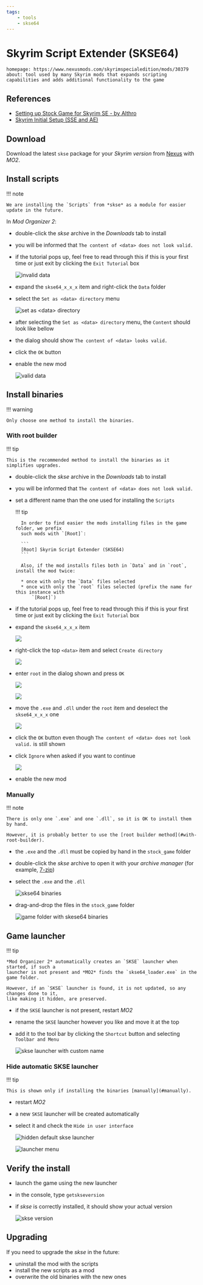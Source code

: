 ```yaml
---
tags:
    - tools
    - skse64
---
```


# Skyrim Script Extender (SKSE64)

```project_info
homepage: https://www.nexusmods.com/skyrimspecialedition/mods/30379
about: tool used by many Skyrim mods that expands scripting capabilities and adds additional functionality to the game
```

## References

* [Setting up Stock Game for Skyrim SE - by Althro](https://github.com/LivelyDismay/Learn-To-Mod/blob/main/lessons/Setting%20up%20Stock%20Game%20for%20Skyrim%20SE.md#skse)
* [Skyrim Initial Setup (SSE and AE)](https://www.nexusmods.com/skyrimspecialedition/articles/6528)

## Download

Download the latest `skse` package for your *Skyrim version* from
[Nexus](https://www.nexusmods.com/skyrimspecialedition/mods/30379) with *MO2*.

## Install scripts

!!! note

    We are installing the `Scripts` from *skse* as a module for easier update in the future.

In *Mod Organizer 2*:

* double-click the *skse* archive in the *Downloads* tab to install
* you will be informed that `The content of <data> does not look valid.`
* if the tutorial pops up, feel free to read through this if this is your first time or
    just exit by clicking the `Exit Tutorial` box

    ![invalid data](../images/skse64_scripts_1.png)

* expand the `skse64_x_x_x` item and right-click the `Data` folder
* select the `Set as <data> directory` menu

    ![set as &lt;data&gt; directory](../images/skse64_scripts_2.png)

* after selecting the `Set as <data> directory` menu, the `Content` should look like bellow
* the dialog should show `The content of <data> looks valid.`
* click the `OK` button
* enable the new mod

    ![valid data](../images/skse64_scripts_3.png)

## Install binaries

!!! warning

    Only choose one method to install the binaries.

### With root builder

!!! tip

    This is the recommended method to install the binaries as it simplifies upgrades.

* double-click the *skse* archive in the *Downloads* tab to install
* you will be informed that `The content of <data> does not look valid.`
* set a different name than the one used for installing the `Scripts`

    !!! tip

        In order to find easier the mods installing files in the game folder, we prefix
        such mods with `[Root]`:

        ```
        [Root] Skyrim Script Extender (SKSE64)
        ```

        Also, if the mod installs files both in `Data` and in `root`, install the mod twice:

        * once with only the `Data` files selected
        * once with only the `root` files selected (prefix the name for this instance with
            `[Root]`)

* if the tutorial pops up, feel free to read through this if this is your first time or
    just exit by clicking the `Exit Tutorial` box
* expand the `skse64_x_x_x` item

    ![](../images/skse64_root_01.png)

* right-click the top `<data>` item and select `Create directory`

    ![](../images/skse64_root_02.png)

* enter `root` in the dialog shown and press `OK`

    ![](../images/skse64_root_03.png)

    ![](../images/skse64_root_04.png)

* move the `.exe` and `.dll` under the `root` item and deselect the `skse64_x_x_x` one

    ![](../images/skse64_root_05.png)

* click the `OK` button even though `The content of <data> does not look valid.` is still
    shown
* click `Ignore` when asked if you want to continue

    ![](../images/skse64_root_06.png)

* enable the new mod

### Manually

!!! note

    There is only one `.exe` and one `.dll`, so it is OK to install them by hand.

    However, it is probably better to use the [root builder method](#with-root-builder).

* the `.exe` and the `.dll` must be copied by hand in the `stock_game` folder
* double-click the *skse* archive to open it with your *archive manager* (for example, [7-zip](https://www.7-zip.org/))
* select the `.exe` and the `.dll`

    ![skse64 binaries](../images/skse64_binaries_1.png)

* drag-and-drop the files in the `stock_game` folder

    ![game folder with skese64 binaries](../images/skse64_binaries_2.png)

## Game launcher

!!! tip

    *Mod Organizer 2* automatically creates an `SKSE` launcher when started, if such a
    launcher is not present and *MO2* finds the `skse64_loader.exe` in the game folder.

    However, if an `SKSE` launcher is found, it is not updated, so any changes done to it,
    like making it hidden, are preserved.

* if the `SKSE` launcher is not present, restart *MO2*
* rename the `SKSE` launcher however you like and move it at the top
* add it to the tool bar by clicking the `Shortcut` button and selecting `Toolbar and Menu`

    ![skse launcher with custom name](../images/skse64_custom_launcher.png)

### Hide automatic SKSE launcher

!!! tip

    This is shown only if installing the binaries [manually](#manually).

* restart *MO2*
* a new `SKSE` launcher will be created automatically
* select it and check the `Hide in user interface`

    ![hidden default skse launcher](../images/skse64_hidden_default_launcher.png)

    ![launcher menu](../images/skse64_launcher_menu.png)

## Verify the install

* launch the game using the new launcher
* in the console, type `getskseversion`
* if *skse* is correctly installed, it should show your actual version

    ![skse version](../images/skse64_version.jpg)

## Upgrading

If you need to upgrade the *skse* in the future:

* uninstall the mod with the scripts
* install the new scripts as a mod
* overwrite the old binaries with the new ones

